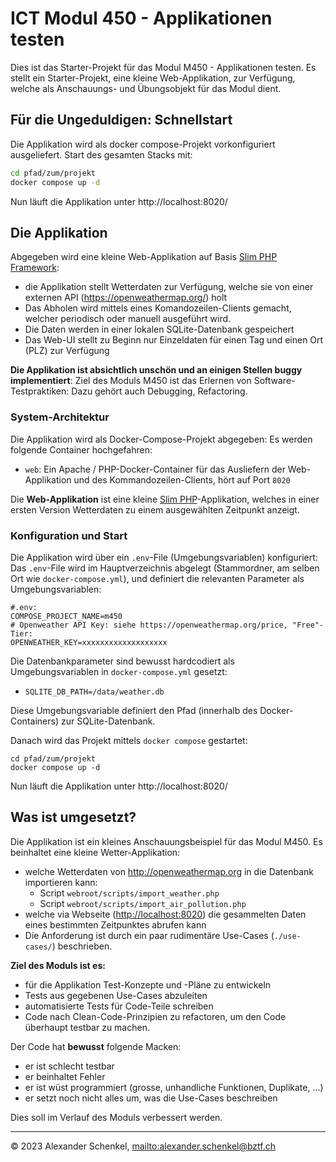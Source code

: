 # ICT Modul 450 - Applikationen testen

Dies ist das Starter-Projekt für das Modul M450 - Applikationen testen.
Es stellt ein Starter-Projekt, eine kleine Web-Applikation, zur Verfügung,
welche als Anschauungs- und Übungsobjekt für das Modul dient.

## Für die Ungeduldigen: Schnellstart

Die Applikation wird als docker compose-Projekt vorkonfiguriert ausgeliefert. Start des gesamten Stacks mit:

```sh
cd pfad/zum/projekt
docker compose up -d
```

Nun läuft die Applikation unter http://localhost:8020/


## Die Applikation

Abgegeben wird eine kleine Web-Applikation auf Basis [Slim PHP Framework](https://www.slimframework.com/):

* die Applikation stellt Wetterdaten zur Verfügung, welche sie von einer externen API (https://openweathermap.org/) holt
* Das Abholen wird mittels eines Komandozeilen-Clients gemacht, welcher periodisch oder manuell ausgeführt wird.
* Die Daten werden in einer lokalen SQLite-Datenbank gespeichert
* Das Web-UI stellt zu Beginn nur Einzeldaten für einen Tag und einen Ort (PLZ) zur Verfügung

**Die Applikation ist absichtlich unschön und an einigen Stellen buggy implementiert**: Ziel des Moduls M450 ist das Erlernen
von Software-Testpraktiken: Dazu gehört auch Debugging, Refactoring.

### System-Architektur

Die Applikation wird als Docker-Compose-Projekt abgegeben: Es werden folgende Container hochgefahren:

* `web`: Ein Apache / PHP-Docker-Container für das Ausliefern der Web-Applikation und des
   Kommandozeilen-Clients, hört auf Port `8020`

Die **Web-Applikation** ist eine kleine [Slim PHP](https://www.slimframework.com/)-Applikation, welches in einer ersten
Version Wetterdaten zu einem ausgewählten Zeitpunkt anzeigt.

### Konfiguration und Start

Die Applikation wird über ein `.env`-File (Umgebungsvariablen) konfiguriert: Das `.env`-File wird im Hauptverzeichnis abgelegt (Stammordner, am selben Ort wie `docker-compose.yml`), und definiert die relevanten Parameter als Umgebungsvariablen:

```
#.env:
COMPOSE_PROJECT_NAME=m450
# Openweather API Key: siehe https://openweathermap.org/price, "Free"-Tier:
OPENWEATHER_KEY=xxxxxxxxxxxxxxxxxxx
```

Die Datenbankparameter sind bewusst hardcodiert als Umgebungsvariablen in `docker-compose.yml` gesetzt:

- `SQLITE_DB_PATH=/data/weather.db`

Diese Umgebungsvariable definiert den Pfad (innerhalb des Docker-Containers) zur SQLite-Datenbank.

Danach wird das Projekt mittels `docker compose` gestartet:

```
cd pfad/zum/projekt
docker compose up -d
```

Nun läuft die Applikation unter http://localhost:8020/

## Was ist umgesetzt?

Die Applikation ist ein kleines Anschauungsbeispiel für das Modul M450.
Es beinhaltet eine kleine Wetter-Applikation:

* welche Wetterdaten von <http://openweathermap.org> in die Datenbank importieren kann:
  * Script `webroot/scripts/import_weather.php`
  * Script `webroot/scripts/import_air_pollution.php`
* welche via Webseite (<http://localhost:8020>) die gesammelten Daten eines bestimmten Zeitpunktes abrufen kann
* Die Anforderung ist durch ein paar rudimentäre Use-Cases (`./use-cases/`) beschrieben.

**Ziel des Moduls ist es:**

* für die Applikation Test-Konzepte und -Pläne zu entwickeln
* Tests aus gegebenen Use-Cases abzuleiten
* automatisierte Tests für Code-Teile schreiben
* Code nach Clean-Code-Prinzipien zu refactoren, um den Code überhaupt
  testbar zu machen.

Der Code hat **bewusst** folgende Macken:

* er ist schlecht testbar
* er beinhaltet Fehler
* er ist wüst programmiert (grosse, unhandliche Funktionen, Duplikate, ...)
* er setzt noch nicht alles um, was die Use-Cases beschreiben

Dies soll im Verlauf des Moduls verbessert werden.

---
&copy; 2023 Alexander Schenkel, <mailto:alexander.schenkel@bztf.ch>
